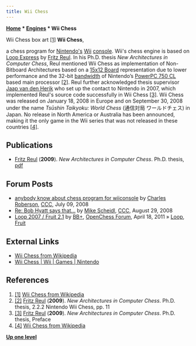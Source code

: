 ```yaml
---
title: Wii Chess
---
```

**[Home](Home "Home") \* [Engines](Engines "Engines") \* Wii Chess**



[](https://en.wikipedia.org/wiki/Wii_Chess) Wii Chess box art <a id="cite-note-1" href="#cite-ref-1">[1]</a>
**Wii Chess**,  

a chess program for [Nintendo's](https://en.wikipedia.org/wiki/Nintendo) [Wii](https://en.wikipedia.org/wiki/Wii) [console](https://en.wikipedia.org/wiki/Video_game_console). Wii's chess engine is based on [Loop Express](Loop_(Program) "Loop (Program)") by [Fritz Reul](Fritz_Reul "Fritz Reul"). 
In his Ph.D. thesis *New Architectures in Computer Chess*, Reul mentioned Wii Chess as implementation of Non-Bitboard Architectures based on a [15x12 Board](Vector_Attacks#15x12 "Vector Attacks") representation due to lower performance and the 32-bit [bandwidth](https://en.wikipedia.org/wiki/Memory_bandwidth) of Nintendo’s [PowerPC 750 CL](PowerPC#G3 "PowerPC") based main processor <a id="cite-note-2" href="#cite-ref-2">[2]</a>. 
Reul further acknowledged thesis supervisor [Jaap van den Herik](Jaap_van_den_Herik "Jaap van den Herik") who set up the contact to Nintendo in 2007, which implemented Reul's source code successfully in Wii Chess <a id="cite-note-3" href="#cite-ref-3">[3]</a>. 
Wii Chess was released on January 18, 2008 in Europe and on September 30, 2008 under the name *Tsūshin Taikyoku: World Chess* (通信対局 ワールドチェス) in Japan. No release in North America or Australia has been announced, making it the only game in the Wii series that was not released in these countries <a id="cite-note-4" href="#cite-ref-4">[4]</a>. 



## Publications


* [Fritz Reul](Fritz_Reul "Fritz Reul") (**2009**). *New Architectures in Computer Chess*. Ph.D. thesis, [pdf](https://pure.uvt.nl/ws/portalfiles/portal/1098572/Proefschrift_Fritz_Reul_170609.pdf)


## Forum Posts


* [anybody know about chess program for wiiconsole](http://www.talkchess.com/forum/viewtopic.php?t=22257) by [Charles Roberson](Charles_Roberson "Charles Roberson"), [CCC](CCC "CCC"), July 09, 2008
* [Re: Bob Hyatt says that...](http://www.talkchess.com/forum/viewtopic.php?topic_view=threads&p=213390&t=23375) by [Mike Scheidl](index.php?title=Michael_Scheidl&action=edit&redlink=1 "Michael Scheidl (page does not exist)"), [CCC](CCC "CCC"), August 29, 2008
* [Loop 2007 / Fruit 2.1](http://www.open-chess.org/viewtopic.php?f=5&t=1353) by [BB+](Mark_Watkins "Mark Watkins"), [OpenChess Forum](Computer_Chess_Forums "Computer Chess Forums"), April 18, 2011 » [Loop](Loop_(Program) "Loop (Program)"), [Fruit](Fruit "Fruit")


## External Links


* [Wii Chess from Wikipedia](https://en.wikipedia.org/wiki/Wii_Chess)
* [Wii Chess | Wii | Games | Nintendo](https://www.nintendo.co.uk/Games/Wii/Wii-Chess-283883.html)


## References


1. <a id="cite-ref-1" href="#cite-note-1">[1]</a> [Wii Chess from Wikipedia](https://en.wikipedia.org/wiki/Wii_Chess)
2. <a id="cite-ref-2" href="#cite-note-2">[2]</a> [Fritz Reul](Fritz_Reul "Fritz Reul") (**2009**). *New Architectures in Computer Chess*. Ph.D. thesis, 2.2.2 Nintendo Wii Chess, pp. 11
3. <a id="cite-ref-3" href="#cite-note-3">[3]</a> [Fritz Reul](Fritz_Reul "Fritz Reul") (**2009**). *New Architectures in Computer Chess*. Ph.D. thesis, Preface
4. <a id="cite-ref-4" href="#cite-note-4">[4]</a> [Wii Chess from Wikipedia](https://en.wikipedia.org/wiki/Wii_Chess)

**[Up one level](Engines "Engines")**







 
